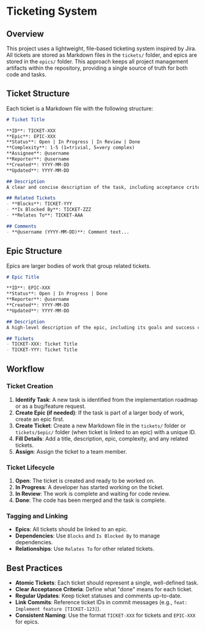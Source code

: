 # Ticketing System

## Overview
This project uses a lightweight, file-based ticketing system inspired by Jira. All tickets are stored as Markdown files in the `tickets/` folder, and epics are stored in the `epics/` folder. This approach keeps all project management artifacts within the repository, providing a single source of truth for both code and tasks.

## Ticket Structure
Each ticket is a Markdown file with the following structure:

```markdown
# Ticket Title

**ID**: TICKET-XXX
**Epic**: EPIC-XXX
**Status**: Open | In Progress | In Review | Done
**Complexity**: 1-5 (1=trivial, 5=very complex)
**Assignee**: @username
**Reporter**: @username
**Created**: YYYY-MM-DD
**Updated**: YYYY-MM-DD

## Description
A clear and concise description of the task, including acceptance criteria.

## Related Tickets
- **Blocks**: TICKET-YYY
- **Is Blocked By**: TICKET-ZZZ
- **Relates To**: TICKET-AAA

## Comments
- **@username (YYYY-MM-DD)**: Comment text...
```

## Epic Structure
Epics are larger bodies of work that group related tickets.

```markdown
# Epic Title

**ID**: EPIC-XXX
**Status**: Open | In Progress | Done
**Reporter**: @username
**Created**: YYYY-MM-DD
**Updated**: YYYY-MM-DD

## Description
A high-level description of the epic, including its goals and success criteria.

## Tickets
- TICKET-XXX: Ticket Title
- TICKET-YYY: Ticket Title
```

## Workflow

### Ticket Creation
1. **Identify Task**: A new task is identified from the implementation roadmap or as a bug/feature request.
2. **Create Epic (if needed)**: If the task is part of a larger body of work, create an epic first.
3. **Create Ticket**: Create a new Markdown file in the `tickets/` folder or `tickets/$epic/` folder (when ticket is linked to an epic) with a unique ID.
4. **Fill Details**: Add a title, description, epic, complexity, and any related tickets.
5. **Assign**: Assign the ticket to a team member.

### Ticket Lifecycle
1. **Open**: The ticket is created and ready to be worked on.
2. **In Progress**: A developer has started working on the ticket.
3. **In Review**: The work is complete and waiting for code review.
4. **Done**: The code has been merged and the task is complete.

### Tagging and Linking
- **Epics**: All tickets should be linked to an epic.
- **Dependencies**: Use `Blocks` and `Is Blocked By` to manage dependencies.
- **Relationships**: Use `Relates To` for other related tickets.

## Best Practices
- **Atomic Tickets**: Each ticket should represent a single, well-defined task.
- **Clear Acceptance Criteria**: Define what "done" means for each ticket.
- **Regular Updates**: Keep ticket statuses and comments up-to-date.
- **Link Commits**: Reference ticket IDs in commit messages (e.g., `feat: Implement feature [TICKET-123]`).
- **Consistent Naming**: Use the format `TICKET-XXX` for tickets and `EPIC-XXX` for epics.
